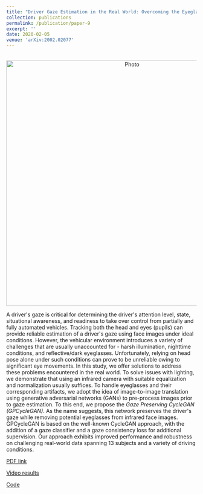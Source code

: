 ```yaml
---
title: "Driver Gaze Estimation in the Real World: Overcoming the Eyeglass Challenge"
collection: publications
permalink: /publication/paper-9
excerpt: ''
date: 2020-02-05
venue: 'arXiv:2002.02077'
---
```

<p align="center">
  <img src="https://arangesh.github.io/images/paper-9-im.png?raw=true" alt="Photo" style="width: 650px;"/> 
</p>

A driver's gaze is critical for determining the driver's attention level, state, situational awareness, and readiness to take over control from partially and fully automated vehicles. Tracking both the head and eyes (pupils) can provide reliable estimation of a driver's gaze using face images under ideal conditions. However, the vehicular environment introduces a variety of challenges that are usually unaccounted for - harsh illumination, nighttime conditions, and reflective/dark eyeglasses. Unfortunately, relying on head pose alone under such conditions can prove to be unreliable owing to significant eye movements. In this study, we offer solutions to address these problems encountered in the real world. To solve issues with lighting, we demonstrate that using an infrared camera with suitable equalization and normalization usually suffices. To handle eyeglasses and their corresponding artifacts, we adopt the idea of image-to-image translation using generative adversarial networks (GANs) to pre-process images prior to gaze estimation. To this end, we propose the *Gaze Preserving CycleGAN (GPCycleGAN)*. As the name suggests, this network preserves the driver's gaze while removing potential eyeglasses from infrared face images. GPCycleGAN is based on the well-known CycleGAN approach, with the addition of a gaze classifier and a gaze consistency loss for additional supervision. Our approach exhibits improved performance and robustness on challenging real-world data spanning 13 subjects and a variety of driving conditions.

[PDF link](http://cvrr.ucsd.edu/publications/2020/GPCycleGAN.pdf)

[Video results]()

[Code](https://github.com/arangesh/GPCycleGAN)
